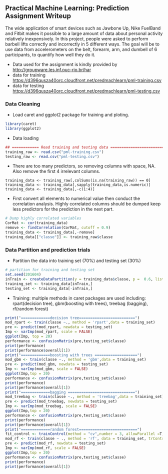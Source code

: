 ## Practical Machine Learning: Prediction Assignment Writeup

The wide application of smart devices such as Jawbone Up, Nike FuelBand and Fitbit makes it possible to 
a large amount of data about personal activity relatively inexpensively. In this project, people were asked to perform barbell lifts correctly and incorrectly in 5 different ways. The goal will 
be to use data from accelerometers on the belt, forearm, arm, and dumbell of 6 participants, to quantify how well they do it. 

* Data used for the assignment is kindly provided by http://groupware.les.inf.puc-rio.br/har
* data for training https://d396qusza40orc.cloudfront.net/predmachlearn/pml-training.csv
* data for testing https://d396qusza40orc.cloudfront.net/predmachlearn/pml-testing.csv

### Data Cleaning
* Load caret and ggplot2 package for training and ploting. 
```R
library(caret)
library(ggplot2)
```
* Data loading
```R
## ============ Read training and testing data ==========================
training_raw <- read.csv("pml-training.csv")
testing_raw <- read.csv("pml-testing.csv")
```
* There are too many predictors, so removing columns with space, NA. Also remove the first 4 irrelevant columns.
```
training_data <- training_raw[,colSums(is.na(training_raw)) == 0]
training_data <- training_data[,sapply(training_data,is.numeric)] 
training_data <- training_data[,-c(1:4)]
```
*  First convert all elements to numerical value then conduct the correlation analysis. Highly correlated columns should be dumped keep less predictors for the prediction in the next part. 
```R
# Dump highly correlated variables
CorMat <- cor(training_data)
remove <- findCorrelation(CorMat, cutoff = 0.9)
training_data <- training_data[,-remove]
training_data[["classe"]] <- training_raw$classe
```

### Data Partition and prediction trials
* Partition the data into training set (70%) and testing set (30%)
```R
# partition for training and testing set
set.seed(201604)
inTrain <- createDataPartition(y = training_data$classe, p =  0.6, list = FALSE)
training_set <- training_data[inTrain,] 
testing_set <- training_data[-inTrain,]
```
* Training: multiple methods in caret packages are used including: rpart(decision tree), gbm(boosting with trees), treebag (bagging), rf(random forest)
```R
print("=============decision tree=========================")
mod_rpart <- train(classe ~., method = 'rpart',data = training_set)
pre <- predict(mod_rpart, newdata = testing_set)
Imp <- varImp(mod_rpart, scale = FALSE)
ggplot(Imp, top = 20)
performance <- confusionMatrix(pre,testing_set$classe)
print(performance)
print(performance$overall[1])
print("=============boosting with trees ===================")
mod_gbm <- train(classe ~., method = 'gbm',data = training_set)
pre <- predict(mod_gbm, newdata = testing_set)
Imp <- varImp(mod_gbm, scale = FALSE)
ggplot(Imp,top = 20)
performance <- confusionMatrix(pre,testing_set$classe)
print(performance)
print(performance$overall[1])
print("=============bagging ==============================")
mod_treebag <- train(classe ~., method = 'treebag',data = training_set)
pre <- predict(mod_treebag, newdata = testing_set)
Imp <- varImp(mod_treebag, scale = FALSE)
ggplot(Imp,top = 20)
performance <- confusionMatrix(pre,testing_set$classe)
print(performance)
print(performance$overall[1])
print("=============random forest==========================")
fit_control <- trainControl(method = "cv",number = 3, allowParallel =T, verbose = T)
mod_rf <- train(classe ~ ., method = 'rf', data = training_set, trControl = fit_control, verbose = T)
pre <- predict(mod_rf, newdata = testing_set)
Imp <- varImp(mod_rf, scale = FALSE)
ggplot(Imp,top = 20)
performance <- confusionMatrix(pre,testing_set$classe)
print(performance)
print(performance$overall[1])
```
